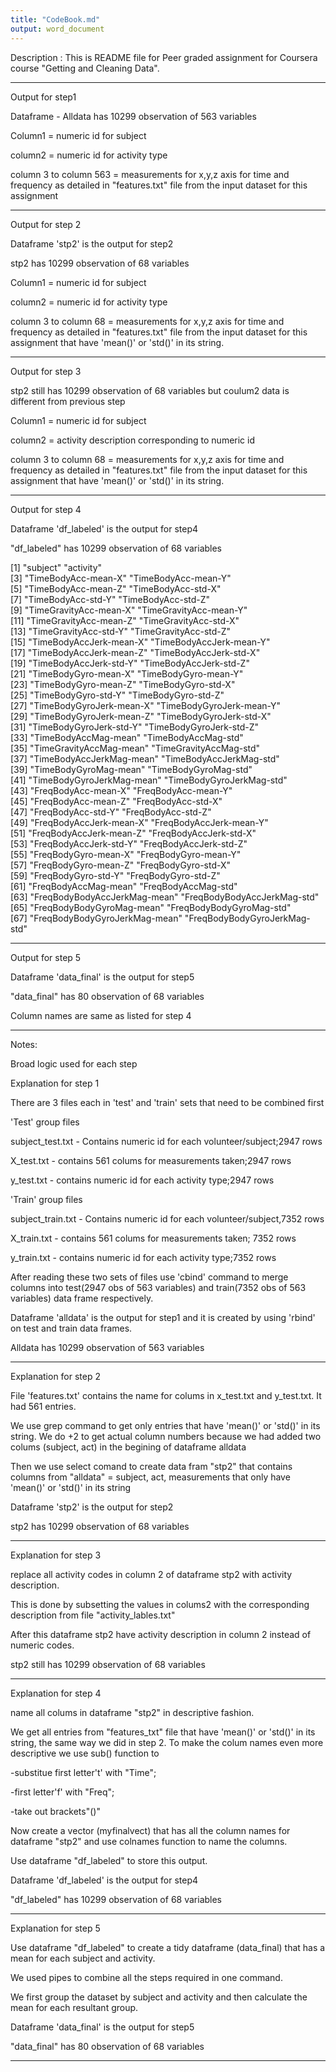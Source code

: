 ```yaml
---
title: "CodeBook.md"
output: word_document
---
```


Description : This is README file for Peer graded assignment for Coursera
              course "Getting and Cleaning Data".
              
---------------------------------------------------------------------------

Output for step1

Dataframe - Alldata has 10299 observation of 563 variables

Column1 = numeric id for subject

column2 = numeric id for activity type

column 3 to column 563 = measurements for x,y,z axis for time and frequency
as detailed in "features.txt" file from the input dataset for this assignment

---------------------------------------------------------------------------

Output for step 2

Dataframe 'stp2' is the output for step2 

stp2 has 10299 observation of 68 variables

Column1 = numeric id for subject

column2 = numeric id for activity type

column 3 to column 68 = measurements for x,y,z axis for time and frequency
as detailed in "features.txt" file from the input dataset for this assignment that have 'mean()' or 'std()' in its string.

--------------------------------------------------------------------------

Output for step 3

stp2 still has 10299 observation of 68 variables but coulum2 data is different from previous step

Column1 = numeric id for subject

column2 = activity description corresponding to numeric id

column 3 to column 68 = measurements for x,y,z axis for time and frequency
as detailed in "features.txt" file from the input dataset for this assignment that have 'mean()' or 'std()' in its string.


--------------------------------------------------------------------------

Output for step 4

Dataframe 'df_labeled' is the output for step4

"df_labeled" has 10299 observation of 68 variables

 [1] "subject"                      "activity"                    
 [3] "TimeBodyAcc-mean-X"           "TimeBodyAcc-mean-Y"          
 [5] "TimeBodyAcc-mean-Z"           "TimeBodyAcc-std-X"           
 [7] "TimeBodyAcc-std-Y"            "TimeBodyAcc-std-Z"           
 [9] "TimeGravityAcc-mean-X"        "TimeGravityAcc-mean-Y"       
[11] "TimeGravityAcc-mean-Z"        "TimeGravityAcc-std-X"        
[13] "TimeGravityAcc-std-Y"         "TimeGravityAcc-std-Z"        
[15] "TimeBodyAccJerk-mean-X"       "TimeBodyAccJerk-mean-Y"      
[17] "TimeBodyAccJerk-mean-Z"       "TimeBodyAccJerk-std-X"       
[19] "TimeBodyAccJerk-std-Y"        "TimeBodyAccJerk-std-Z"       
[21] "TimeBodyGyro-mean-X"          "TimeBodyGyro-mean-Y"         
[23] "TimeBodyGyro-mean-Z"          "TimeBodyGyro-std-X"          
[25] "TimeBodyGyro-std-Y"           "TimeBodyGyro-std-Z"          
[27] "TimeBodyGyroJerk-mean-X"      "TimeBodyGyroJerk-mean-Y"     
[29] "TimeBodyGyroJerk-mean-Z"      "TimeBodyGyroJerk-std-X"      
[31] "TimeBodyGyroJerk-std-Y"       "TimeBodyGyroJerk-std-Z"      
[33] "TimeBodyAccMag-mean"          "TimeBodyAccMag-std"          
[35] "TimeGravityAccMag-mean"       "TimeGravityAccMag-std"       
[37] "TimeBodyAccJerkMag-mean"      "TimeBodyAccJerkMag-std"      
[39] "TimeBodyGyroMag-mean"         "TimeBodyGyroMag-std"         
[41] "TimeBodyGyroJerkMag-mean"     "TimeBodyGyroJerkMag-std"     
[43] "FreqBodyAcc-mean-X"           "FreqBodyAcc-mean-Y"          
[45] "FreqBodyAcc-mean-Z"           "FreqBodyAcc-std-X"           
[47] "FreqBodyAcc-std-Y"            "FreqBodyAcc-std-Z"           
[49] "FreqBodyAccJerk-mean-X"       "FreqBodyAccJerk-mean-Y"      
[51] "FreqBodyAccJerk-mean-Z"       "FreqBodyAccJerk-std-X"       
[53] "FreqBodyAccJerk-std-Y"        "FreqBodyAccJerk-std-Z"       
[55] "FreqBodyGyro-mean-X"          "FreqBodyGyro-mean-Y"         
[57] "FreqBodyGyro-mean-Z"          "FreqBodyGyro-std-X"          
[59] "FreqBodyGyro-std-Y"           "FreqBodyGyro-std-Z"          
[61] "FreqBodyAccMag-mean"          "FreqBodyAccMag-std"          
[63] "FreqBodyBodyAccJerkMag-mean"  "FreqBodyBodyAccJerkMag-std"  
[65] "FreqBodyBodyGyroMag-mean"     "FreqBodyBodyGyroMag-std"     
[67] "FreqBodyBodyGyroJerkMag-mean" "FreqBodyBodyGyroJerkMag-std" 


-------------------------------------------------------------------------

Output for step 5

Dataframe 'data_final' is the output for step5

"data_final" has 80 observation of 68 variables

Column names are same as listed for step 4

--------------------------------------------------------------------------

Notes:

Broad logic used for each step

Explanation for step 1

There are 3 files each in 'test' and 'train' sets that need to be combined first


'Test' group files

subject_test.txt - Contains numeric id for each volunteer/subject;2947 rows

X_test.txt - contains 561 colums for measurements taken;2947 rows

y_test.txt - contains numeric id for each activity type;2947 rows


'Train' group files

subject_train.txt - Contains numeric id for each volunteer/subject,7352 rows 

X_train.txt - contains 561 colums for measurements taken; 7352 rows

y_train.txt - contains numeric id for each activity type;7352 rows

After reading these two sets of files use 'cbind' command to merge
columns into test(2947 obs of 563 variables) and train(7352 obs of 563 variables) data frame respectively.

Dataframe 'alldata' is the output for step1 and it is created by using
'rbind' on test and train data frames.

Alldata has 10299 observation of 563 variables




--------------------------------------------------------------------------


Explanation for step 2

File 'features.txt' contains the name for colums in x_test.txt and y_test.txt. It had 561 entries.

We use grep command to get only entries that have 'mean()' or 'std()' in its string. We do +2 to get actual column numbers because we had added two colums (subject, act) in the begining of dataframe alldata

Then we use select comand to create data fram "stp2" that contains columns
from "alldata" = subject, act, measurements that only have 'mean()' or 'std()' in its string

Dataframe 'stp2' is the output for step2 

stp2 has 10299 observation of 68 variables


--------------------------------------------------------------------------

Explanation for step 3

replace all activity codes in column 2 of dataframe stp2 with activity description. 

This is done by subsetting the values in colums2 with the corresponding description from file "activity_lables.txt"

After this dataframe stp2 have activity description in column 2 instead of numeric codes.

stp2 still has 10299 observation of 68 variables

--------------------------------------------------------------------------


Explanation for step 4

name all colums in dataframe "stp2" in descriptive fashion.

We get all entries from "features_txt" file that have 'mean()' or 'std()' in its string, the same way we did in step 2. To make the colum names even
more descriptive we use sub() function to 

-substitue first letter't' with "Time";

-first letter'f' with "Freq";

-take out brackets"()"

Now create a vector (myfinalvect) that has all the column names for dataframe "stp2" and use colnames function to name the columns.

Use dataframe "df_labeled" to store this output.

Dataframe 'df_labeled' is the output for step4

"df_labeled" has 10299 observation of 68 variables


-------------------------------------------------------------------------

Explanation for step 5

Use dataframe "df_labeled" to create a tidy dataframe (data_final) that has a mean for each subject and activity.

We used pipes to combine all the steps required in one command. 

We first group the dataset by subject and activity and then calculate the mean for each resultant group.

Dataframe 'data_final' is the output for step5

"data_final" has 80 observation of 68 variables

------------------------------------------------------------------------


